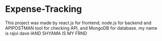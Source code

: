 # Expense-Tracking
This project was made by react.js for frontend, node.js for backend and APIPOSTMAN tool for checking API, and MongoDB for database.
my name is rajvi dave IAND SHYAMA IS MY FRND
